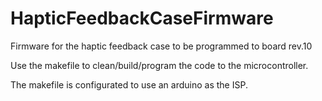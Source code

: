 # HapticFeedbackCaseFirmware
Firmware for the haptic feedback case to be programmed to board rev.10

Use the makefile to clean/build/program the code to the microcontroller. 

The makefile is configurated to use an arduino as the ISP.

